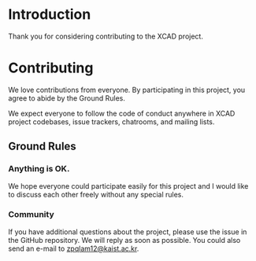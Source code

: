 # Introduction
Thank you for considering contributing to the XCAD project.

# Contributing
 
We love contributions from everyone.
By participating in this project,
you agree to abide by the Ground Rules.


 We expect everyone to follow the code of conduct
anywhere in XCAD project codebases,
issue trackers, chatrooms, and mailing lists.

## Ground Rules
### Anything is OK.

We hope everyone could participate easily for this project and I would like to discuss each other freely 
without any special rules.

### Community
If you have additional questions about the project, please use the issue in the GitHub repository. We will 
reply as soon as possible. You could also send an e-mail to zpqlam12@kaist.ac.kr.

